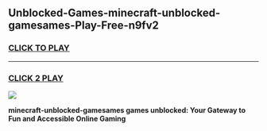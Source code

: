 
## Unblocked-Games-minecraft-unblocked-gamesames-Play-Free-n9fv2
<h3>
<a href="https://premium76.site?title=minecraft-unblocked-gamesames&ref=09A">CLICK TO PLAY</a></h3>
<hr>

<h3>
<a href="https://premium76.site?title=minecraft-unblocked-gamesames&ref=09A">CLICK 2 PLAY</a>
  
</h3>

<a href="https://premium76.site?title=minecraft-unblocked-gamesames&ref=09A"><img src="https://clearcache.store/games.png"></a>


**minecraft-unblocked-gamesames games unblocked: Your Gateway to Fun and Accessible Online Gaming**
